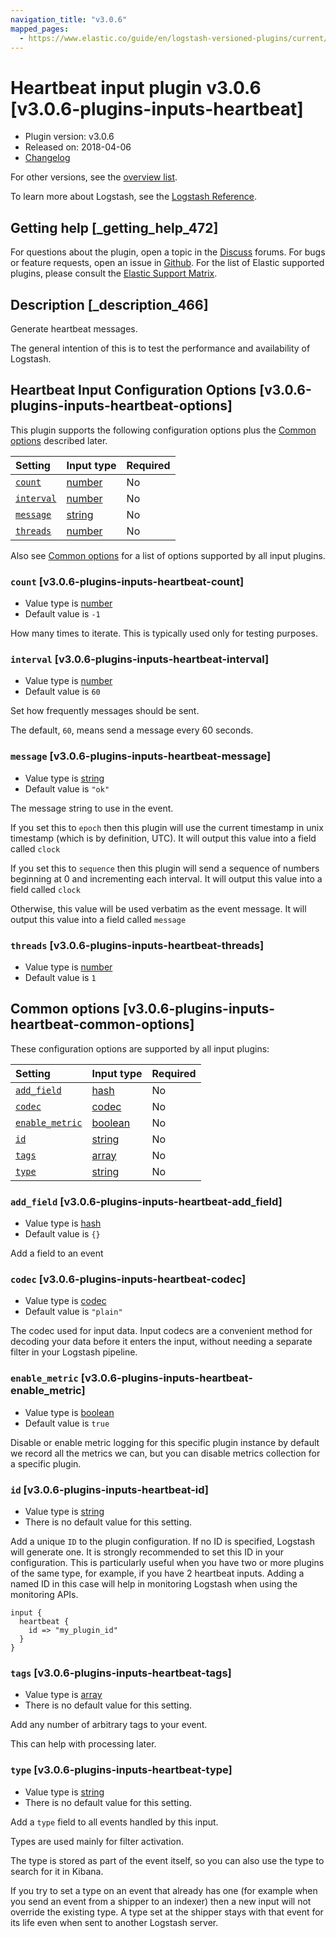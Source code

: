 ```yaml
---
navigation_title: "v3.0.6"
mapped_pages:
  - https://www.elastic.co/guide/en/logstash-versioned-plugins/current/v3.0.6-plugins-inputs-heartbeat.html
---
```


# Heartbeat input plugin v3.0.6 [v3.0.6-plugins-inputs-heartbeat]

* Plugin version: v3.0.6
* Released on: 2018-04-06
* [Changelog](https://github.com/logstash-plugins/logstash-input-heartbeat/blob/v3.0.6/CHANGELOG.md)

For other versions, see the [overview list](input-heartbeat-index.md).

To learn more about Logstash, see the [Logstash Reference](https://www.elastic.co/guide/en/logstash/current/index.html).

## Getting help [_getting_help_472]

For questions about the plugin, open a topic in the [Discuss](http://discuss.elastic.co) forums. For bugs or feature requests, open an issue in [Github](https://github.com/logstash-plugins/logstash-input-heartbeat). For the list of Elastic supported plugins, please consult the [Elastic Support Matrix](https://www.elastic.co/support/matrix#matrix_logstash_plugins).

## Description [_description_466]

Generate heartbeat messages.

The general intention of this is to test the performance and availability of Logstash.

## Heartbeat Input Configuration Options [v3.0.6-plugins-inputs-heartbeat-options]

This plugin supports the following configuration options plus the [Common options](v3-0-6-plugins-inputs-heartbeat.md#v3.0.6-plugins-inputs-heartbeat-common-options) described later.

| Setting | Input type | Required |
| :- | :- | :- |
| [`count`](v3-0-6-plugins-inputs-heartbeat.md#v3.0.6-plugins-inputs-heartbeat-count) | [number](/lsr/value-types.md#number) | No |
| [`interval`](v3-0-6-plugins-inputs-heartbeat.md#v3.0.6-plugins-inputs-heartbeat-interval) | [number](/lsr/value-types.md#number) | No |
| [`message`](v3-0-6-plugins-inputs-heartbeat.md#v3.0.6-plugins-inputs-heartbeat-message) | [string](/lsr/value-types.md#string) | No |
| [`threads`](v3-0-6-plugins-inputs-heartbeat.md#v3.0.6-plugins-inputs-heartbeat-threads) | [number](/lsr/value-types.md#number) | No |

Also see [Common options](v3-0-6-plugins-inputs-heartbeat.md#v3.0.6-plugins-inputs-heartbeat-common-options) for a list of options supported by all input plugins.

### `count` [v3.0.6-plugins-inputs-heartbeat-count]

* Value type is [number](/lsr/value-types.md#number)
* Default value is `-1`

How many times to iterate. This is typically used only for testing purposes.

### `interval` [v3.0.6-plugins-inputs-heartbeat-interval]

* Value type is [number](/lsr/value-types.md#number)
* Default value is `60`

Set how frequently messages should be sent.

The default, `60`, means send a message every 60 seconds.

### `message` [v3.0.6-plugins-inputs-heartbeat-message]

* Value type is [string](/lsr/value-types.md#string)
* Default value is `"ok"`

The message string to use in the event.

If you set this to `epoch` then this plugin will use the current timestamp in unix timestamp (which is by definition, UTC). It will output this value into a field called `clock`

If you set this to `sequence` then this plugin will send a sequence of numbers beginning at 0 and incrementing each interval. It will output this value into a field called `clock`

Otherwise, this value will be used verbatim as the event message. It will output this value into a field called `message`

### `threads` [v3.0.6-plugins-inputs-heartbeat-threads]

* Value type is [number](/lsr/value-types.md#number)
* Default value is `1`

## Common options [v3.0.6-plugins-inputs-heartbeat-common-options]

These configuration options are supported by all input plugins:

| Setting | Input type | Required |
| :- | :- | :- |
| [`add_field`](v3-0-6-plugins-inputs-heartbeat.md#v3.0.6-plugins-inputs-heartbeat-add_field) | [hash](/lsr/value-types.md#hash) | No |
| [`codec`](v3-0-6-plugins-inputs-heartbeat.md#v3.0.6-plugins-inputs-heartbeat-codec) | [codec](/lsr/value-types.md#codec) | No |
| [`enable_metric`](v3-0-6-plugins-inputs-heartbeat.md#v3.0.6-plugins-inputs-heartbeat-enable_metric) | [boolean](/lsr/value-types.md#boolean) | No |
| [`id`](v3-0-6-plugins-inputs-heartbeat.md#v3.0.6-plugins-inputs-heartbeat-id) | [string](/lsr/value-types.md#string) | No |
| [`tags`](v3-0-6-plugins-inputs-heartbeat.md#v3.0.6-plugins-inputs-heartbeat-tags) | [array](/lsr/value-types.md#array) | No |
| [`type`](v3-0-6-plugins-inputs-heartbeat.md#v3.0.6-plugins-inputs-heartbeat-type) | [string](/lsr/value-types.md#string) | No |

### `add_field` [v3.0.6-plugins-inputs-heartbeat-add_field]

* Value type is [hash](/lsr/value-types.md#hash)
* Default value is `{}`

Add a field to an event

### `codec` [v3.0.6-plugins-inputs-heartbeat-codec]

* Value type is [codec](/lsr/value-types.md#codec)
* Default value is `"plain"`

The codec used for input data. Input codecs are a convenient method for decoding your data before it enters the input, without needing a separate filter in your Logstash pipeline.

### `enable_metric` [v3.0.6-plugins-inputs-heartbeat-enable_metric]

* Value type is [boolean](/lsr/value-types.md#boolean)
* Default value is `true`

Disable or enable metric logging for this specific plugin instance by default we record all the metrics we can, but you can disable metrics collection for a specific plugin.

### `id` [v3.0.6-plugins-inputs-heartbeat-id]

* Value type is [string](/lsr/value-types.md#string)
* There is no default value for this setting.

Add a unique `ID` to the plugin configuration. If no ID is specified, Logstash will generate one. It is strongly recommended to set this ID in your configuration. This is particularly useful when you have two or more plugins of the same type, for example, if you have 2 heartbeat inputs. Adding a named ID in this case will help in monitoring Logstash when using the monitoring APIs.

```
input {
  heartbeat {
    id => "my_plugin_id"
  }
}
```

### `tags` [v3.0.6-plugins-inputs-heartbeat-tags]

* Value type is [array](/lsr/value-types.md#array)
* There is no default value for this setting.

Add any number of arbitrary tags to your event.

This can help with processing later.

### `type` [v3.0.6-plugins-inputs-heartbeat-type]

* Value type is [string](/lsr/value-types.md#string)
* There is no default value for this setting.

Add a `type` field to all events handled by this input.

Types are used mainly for filter activation.

The type is stored as part of the event itself, so you can also use the type to search for it in Kibana.

If you try to set a type on an event that already has one (for example when you send an event from a shipper to an indexer) then a new input will not override the existing type. A type set at the shipper stays with that event for its life even when sent to another Logstash server.
